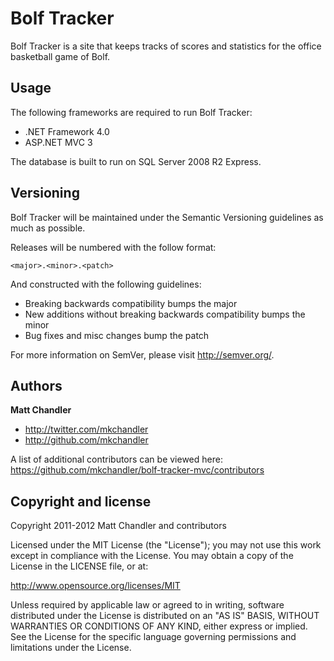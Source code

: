 Bolf Tracker
============

Bolf Tracker is a site that keeps tracks of scores and statistics for the office basketball game of Bolf.


Usage
-----

The following frameworks are required to run Bolf Tracker:

* .NET Framework 4.0
* ASP.NET MVC 3

The database is built to run on SQL Server 2008 R2 Express.


Versioning
----------

Bolf Tracker will be maintained under the Semantic Versioning guidelines as much as possible.

Releases will be numbered with the follow format:

`<major>.<minor>.<patch>`

And constructed with the following guidelines:

* Breaking backwards compatibility bumps the major
* New additions without breaking backwards compatibility bumps the minor
* Bug fixes and misc changes bump the patch

For more information on SemVer, please visit http://semver.org/.

Authors
-------

**Matt Chandler**

+ http://twitter.com/mkchandler
+ http://github.com/mkchandler

A list of additional contributors can be viewed here: https://github.com/mkchandler/bolf-tracker-mvc/contributors

Copyright and license
---------------------

Copyright 2011-2012 Matt Chandler and contributors

Licensed under the MIT License (the "License"); you may not use this work except in compliance with the License. You may obtain a copy of the License in the LICENSE file, or at:

http://www.opensource.org/licenses/MIT

Unless required by applicable law or agreed to in writing, software distributed under the License is distributed on an "AS IS" BASIS, WITHOUT WARRANTIES OR CONDITIONS OF ANY KIND, either express or implied. See the License for the specific language governing permissions and limitations under the License.

